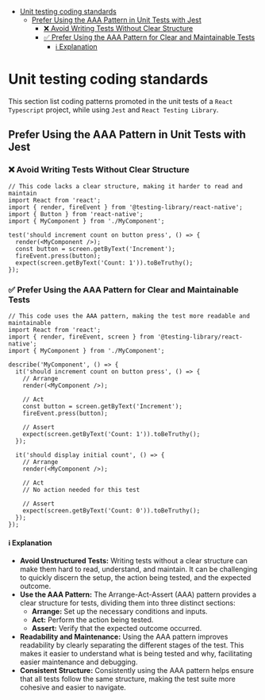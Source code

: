 
- [Unit testing coding standards](#unit-testing-coding-standards)
  - [Prefer Using the AAA Pattern in Unit Tests with Jest](#prefer-using-the-aaa-pattern-in-unit-tests-with-jest)
    - [❌ Avoid Writing Tests Without Clear Structure](#-avoid-writing-tests-without-clear-structure)
    - [✅ Prefer Using the AAA Pattern for Clear and Maintainable Tests](#-prefer-using-the-aaa-pattern-for-clear-and-maintainable-tests)
      - [ℹ️ Explanation](#ℹ️-explanation)

# Unit testing coding standards

This section list coding patterns promoted in the unit tests of a `React` `Typescript` project, while using `Jest` and `React Testing Library`.

## Prefer Using the AAA Pattern in Unit Tests with Jest

### ❌ Avoid Writing Tests Without Clear Structure

```tsx
// This code lacks a clear structure, making it harder to read and maintain
import React from 'react';
import { render, fireEvent } from '@testing-library/react-native';
import { Button } from 'react-native';
import { MyComponent } from './MyComponent';

test('should increment count on button press', () => {
  render(<MyComponent />);
  const button = screen.getByText('Increment');
  fireEvent.press(button);
  expect(screen.getByText('Count: 1')).toBeTruthy();
});
```

### ✅ Prefer Using the AAA Pattern for Clear and Maintainable Tests

```tsx
// This code uses the AAA pattern, making the test more readable and maintainable
import React from 'react';
import { render, fireEvent, screen } from '@testing-library/react-native';
import { MyComponent } from './MyComponent';

describe('MyComponent', () => {
  it('should increment count on button press', () => {
    // Arrange
    render(<MyComponent />);
    
    // Act
    const button = screen.getByText('Increment');
    fireEvent.press(button);
    
    // Assert
    expect(screen.getByText('Count: 1')).toBeTruthy();
  });

  it('should display initial count', () => {
    // Arrange
    render(<MyComponent />);
    
    // Act
    // No action needed for this test
    
    // Assert
    expect(screen.getByText('Count: 0')).toBeTruthy();
  });
});
```

#### ℹ️ Explanation

- **Avoid Unstructured Tests:** Writing tests without a clear structure can make them hard to read, understand, and maintain. It can be challenging to quickly discern the setup, the action being tested, and the expected outcome.
- **Use the AAA Pattern:** The Arrange-Act-Assert (AAA) pattern provides a clear structure for tests, dividing them into three distinct sections:
  - **Arrange:** Set up the necessary conditions and inputs.
  - **Act:** Perform the action being tested.
  - **Assert:** Verify that the expected outcome occurred.
- **Readability and Maintenance:** Using the AAA pattern improves readability by clearly separating the different stages of the test. This makes it easier to understand what is being tested and why, facilitating easier maintenance and debugging.
- **Consistent Structure:** Consistently using the AAA pattern helps ensure that all tests follow the same structure, making the test suite more cohesive and easier to navigate.

